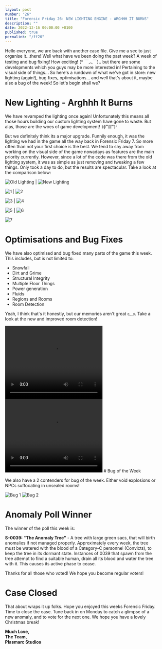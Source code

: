 ```yaml
---
layout: post
number: "26"
title: "Forensic Friday 26: NEW LIGHTING ENGINE - ARGHHH IT BURNS"
description: ""
date: 2022-12-16 00:00:00 +0100
published: true
permalink: "/ff26"
---
```


Hello everyone, we are back with another case file. Give me a sec to just organise it...there! Well what have we been doing the past week? A week of testing and bug fixing! How exciting! (* ￣︿￣).. but there are some developments which you guys may be more interested in! Pertaining to the visual side of things... So here's a rundown of what we've got in store: new lighting (again!), bug fixes, optimisations... and well that's about it, maybe also a bug of the week! So let's begin shall we?

# New Lighting - Arghhh It Burns

We have revamped the lighting once again! Unfortunately this means all those hours building our custom lighting system have gone to waste. But alas, those are the woes of game development! `(╬▔皿▔)╯`

But we definitely think its a major upgrade. Funnily enough, it was the lighting we had in the game all the way back in Forensic Friday 7. So more often than not your first choice is the best. We tend to shy away from working on the visual side of the game nowadays as features are the main priority currently. However, since a lot of the code was there from the old lighting system, it was as simple as just removing and tweaking a few things. Only took a day to do, but the results are spectacular. Take a look at the comparison below:

![Old Lighting](./forensic-friday-media/ff26/old-lighting.png)  |  ![New Lighting](./forensic-friday-media/ff26/new-lighting.png)

![1](./forensic-friday-media/ff26/gal-1.png) |  ![2](./forensic-friday-media/ff26/gal-2.png)

![3](./forensic-friday-media/ff26/gal-3.png) |  ![4](./forensic-friday-media/ff26/gal-4.png)

![5](./forensic-friday-media/ff26/gal-5.png) |  ![6](./forensic-friday-media/ff26/gal-6.png)

![7](./forensic-friday-media/ff26/gal-7.png)


# Optimisations and Bug Fixes

We have also optimised and bug fixed many parts of the game this week. This includes, but is not limited to:
- Snowfall
- Dirt and Grime
- Structural Integrity
- Multiple Floor Things
- Power generation
- Fluids
- Regions and Rooms
- Room Detection

Yeah, I think that's it honestly, but our memories aren't great `ಠ﹏ಠ`. Take a look at the new and improved room detection!

<video width="320" height="240" controls>
<source src="./forensic-friday-media/ff26/regionscool.mp4" type="video/mp4">
Your browser does not support the video tag.
</video>
<!-- <iframe src="./forensic-friday-media/ff26/regionscool.mp4" frameborder="0" allowfullscreen></iframe> -->
<video width="320" height="240" controls>
<source src="./forensic-friday-media/ff26/room.mp4" type="video/mp4">
Your browser does not support the video tag.
</video>
<!-- <iframe src="./forensic-friday-media/ff26/room.mp4" frameborder="0" allowfullscreen></iframe> -->
# Bug of the Week

We also have a 2 contenders for bug of the week. Either void explosions or NPCs suffocating in unsealed rooms!

![Bug 1](./forensic-friday-media/ff26/bug1.png)
![Bug 2](./forensic-friday-media/ff26/bug2.png)

# Anomaly Poll Winner
The winner of the poll this week is:

**S-0039: "The Anomaly Tree"** - A tree with large green sacs, that will birth anomalies if not managed properly. Approximately every week, the tree must be watered with the blood of a Category-C personnel (Convicts), to keep the tree in its dormant state. Instances of 0039 that spawn from the tree attempt to find a suitable human, drain all its blood and water the tree with it. This causes its active phase to cease.

Thanks for all those who voted! We hope you become regular voters!

# Case Closed
That about wraps it up folks. Hope you enjoyed this weeks Forensic Friday. Time to close the case. Tune back in on Monday to catch a glimpse of a new anomaly, and to vote for the next one. We hope you have a lovely Christmas break!

**Much Love,**\
**The Team,**\
**Plasmarc Studios**
